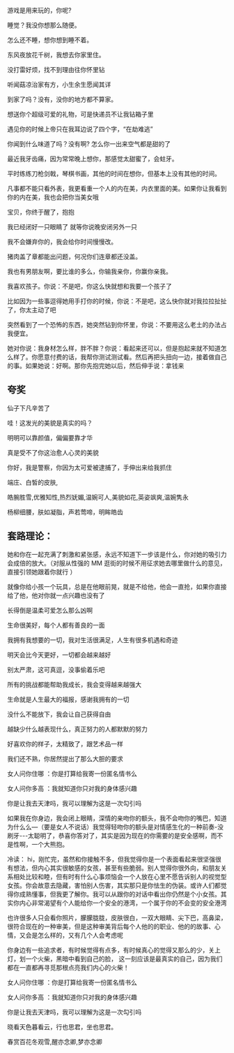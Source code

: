 游戏是用来玩的，你呢?

睡觉？我没你想那么随便。  

怎么还不睡，想你想到睡不着。

东风夜放花千树，我想去你家里住。

没打雷好烦，找不到理由往你怀里钻

听闻菇凉治家有方，小生余生愿闻其详

到家了吗？没有，没你的地方都不算家。

想送你个超级可爱的礼物，可是快递员不让我钻箱子里

遇见你的时候上帝只在我耳边说了四个字，“在劫难逃”

你闻到什么味道了吗？没有啊?  怎么你一出来空气都是甜的了

最近我牙齿痛，因为常常晚上想你，那感觉太甜蜜了，会蛀牙。

平时练练刀枪剑戟，琴棋书画，其他的时间在想你，但基本上没有其他的时间。  

凡事都不能只看外表，我更看重一个人的内在美，内衣里面的美。如果你让我看到你的内在美，我也会把你当美女哦  





宝贝，你终于醒了，抱抱

我已经闭好一只眼睛了 就等你说晚安闭另外一只

 

我不会嫌弃你的，我会给你时间慢慢改。  

猪肉盖了章都能出问题，何况你们连章都还没盖。  

我也有男朋友啊，要比谁的多么，你输我亲你，你赢你亲我。  



我喜欢孩子。你说：不是吧，你这么快就想和我要一个孩子了  

比如因为一些事逗得她用手打你的时候，你说：不是吧，这么快你就对我拉拉扯扯了，你太主动了吧  

突然看到了一个恐怖的东西，她突然钻到你怀里，你说：不要用这么老土的办法占我便宜。  



她对你说：我身材怎么样，胖不胖？你说：看起来还可以，但是抱起来就不知道怎么样了。你愿意付费的话，我帮你测试测试看。然后再把头扭向一边，接着做自己的事。如果她说：好啊。那你先抱完她以后，然后伸手说：拿钱来  







## 夸奖

仙子下凡辛苦了 

哇！这发光的美貌是真实的吗？

明明可以靠颜值，偏偏要靠才华

真是受不了你这治愈人心灵的美貌

你好，我是警察，你因为太可爱被逮捕了，手伸出来给我抓住



端庄、白皙的皮肤,



皓腕胜雪,优雅知性,热烈妩媚,温婉可人,美貌如花,英姿飒爽,温婉隽永

杨柳细腰，肤如凝脂，声若莺啼，明眸皓齿







## 套路理论：

她和你在一起充满了刺激和紧张感，永远不知道下一步该是什么，你对她的吸引力会成倍的放大。（对服从性强的 MM 逛街的时候不用征求她去哪里做什么的意见，直接引领她跟着你就行  ）



就像你给小孩一个玩具，总是在他眼前晃，就是不给他，他会一直抢，如果你直接给了他，他对你就一点兴趣也没有了  





长得倒是温柔可爱怎么那么凶啊  



生命很美好，每个人都有善良的一面

我拥有我想要的一切，我对生活很满足，人生有很多机遇和奇迹

明天会比今天更好，一切都会越来越好

别太严肃，这可真逗，没事偷着乐吧

所有的挑战都能帮助我成长，我会变得越来越强大

生命就是人生最大的福报，感谢我拥有的一切

没什么不能放下，我会让自己获得自由



越缺少什么越表现什么，真正努力的人都默默的努力  



好喜欢你的样子，太精致了，跟艺术品一样  

我们还不熟，你居然提出了那么大胆的要求  

女人问你住哪 ：你是打算给我寄一份匿名情书么  

女人问你多高 ：我就知道你只对我的身体感兴趣  

你是让我去天津吗，我可以理解为这是一次勾引吗  





如果我在你身边，我会闭上眼睛，深情的亲吻你的额头，我不会吻你的嘴巴，知道为什么么—（要是女人不说话）我觉得轻吻你的额头是对情感生化的一种前奏-没刷牙---太聪明了，恭喜你答对了，其实是因为现在的你需要的是安全感啊，而不是性啊，一个大熊抱。



冷读： hi，刚忙完，虽然和你接触不多，但我觉得你是一个表面看起来很坚强很有想法，但内心其实很敏感的女孩，甚至有些脆弱。别人觉得你很外向，和朋友关系相处比较和睦，但有时有什么心事烦恼会一个人放在心里不愿告诉别人的视觉型女孩。你会故意去隐藏，害怕别人伤害，其实那只是你怯生的伪装。或许人们都觉得你成熟懂事，但我更了解你。我可以从跟你的对话中看出你仍然是个小女孩。其实你内心非常渴望有个人能给你一个安全的港湾，一个属于你的不会变的安全港湾  



也许很多人只会看你照片，朦朦胧胧，皮肤很白，一双大眼睛、尖下巴，高鼻梁，很符合现在的一种审美，但是这种审美背后每个人他的的职业、他的的故事、心情，又会是怎么样的，又有几个人会考虑呢  



你身边有一些追求者，有时候觉得有点多，有时候真心的觉得又那么的少，关上灯，划一个火柴，黑暗中看到自己的脸， 这一刻应该是最真实的自己，因为我们都在一直都再寻觅那根点亮我们内心的火柴！  



女人问你住哪 ：你是打算给我寄一份匿名情书么  

女人问你多高 ：我就知道你只对我的身体感兴趣  

你是让我去天津吗，我可以理解为这是一次勾引吗  




晓看天色暮看云，行也思君，坐也思君。

春赏百花冬观雪,醒亦念卿,梦亦念卿
